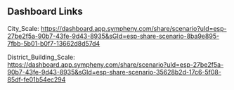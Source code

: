 Dashboard Links
---------------

City_Scale: https://dashboard.app.sympheny.com/share/scenario?uId=esp-27be2f5a-90b7-43fe-9d43-8935&sGId=esp-share-scenario-8ba9e895-7fbb-5b01-b0f7-13662d8d57d4



District_Building_Scale: https://dashboard.app.sympheny.com/share/scenario?uId=esp-27be2f5a-90b7-43fe-9d43-8935&sGId=esp-share-scenario-35628b2d-17c6-5f08-85df-fe01b54ec294